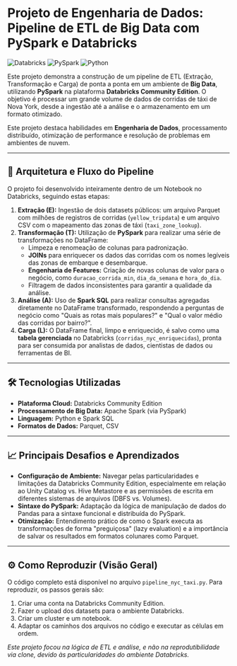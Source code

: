 # Projeto de Engenharia de Dados: Pipeline de ETL de Big Data com PySpark e Databricks

![Databricks](https://img.shields.io/badge/Databricks-Community-FF5722?logo=databricks)
![PySpark](https://img.shields.io/badge/Apache%20Spark-3.4-E25A1C?logo=apache-spark)
![Python](https://img.shields.io/badge/Python-3.10-blue?logo=python)

Este projeto demonstra a construção de um pipeline de ETL (Extração, Transformação e Carga) de ponta a ponta em um ambiente de **Big Data**, utilizando **PySpark** na plataforma **Databricks Community Edition**. O objetivo é processar um grande volume de dados de corridas de táxi de Nova York, desde a ingestão até a análise e o armazenamento em um formato otimizado.

Este projeto destaca habilidades em **Engenharia de Dados**, processamento distribuído, otimização de performance e resolução de problemas em ambientes de nuvem.

---

## 🚀 Arquitetura e Fluxo do Pipeline

O projeto foi desenvolvido inteiramente dentro de um Notebook no Databricks, seguindo estas etapas:

1.  **Extração (E):** Ingestão de dois datasets públicos: um arquivo Parquet com milhões de registros de corridas (`yellow_tripdata`) e um arquivo CSV com o mapeamento das zonas de táxi (`taxi_zone_lookup`).
2.  **Transformação (T):** Utilização de **PySpark** para realizar uma série de transformações no DataFrame:
    *   Limpeza e renomeação de colunas para padronização.
    *   **JOINs** para enriquecer os dados das corridas com os nomes legíveis das zonas de embarque e desembarque.
    *   **Engenharia de Features:** Criação de novas colunas de valor para o negócio, como `duracao_corrida_min`, `dia_da_semana` e `hora_do_dia`.
    *   Filtragem de dados inconsistentes para garantir a qualidade da análise.
3.  **Análise (A):** Uso de **Spark SQL** para realizar consultas agregadas diretamente no DataFrame transformado, respondendo a perguntas de negócio como "Quais as rotas mais populares?" e "Qual o valor médio das corridas por bairro?".
4.  **Carga (L):** O DataFrame final, limpo e enriquecido, é salvo como uma **tabela gerenciada** no Databricks (`corridas_nyc_enriquecidas`), pronta para ser consumida por analistas de dados, cientistas de dados ou ferramentas de BI.

---

## 🛠️ Tecnologias Utilizadas

*   **Plataforma Cloud:** Databricks Community Edition
*   **Processamento de Big Data:** Apache Spark (via PySpark)
*   **Linguagem:** Python e Spark SQL
*   **Formatos de Dados:** Parquet, CSV

---

## 📈 Principais Desafios e Aprendizados

*   **Configuração de Ambiente:** Navegar pelas particularidades e limitações da Databricks Community Edition, especialmente em relação ao Unity Catalog vs. Hive Metastore e as permissões de escrita em diferentes sistemas de arquivos (DBFS vs. Volumes).
*   **Sintaxe do PySpark:** Adaptação da lógica de manipulação de dados do Pandas para a sintaxe funcional e distribuída do PySpark.
*   **Otimização:** Entendimento prático de como o Spark executa as transformações de forma "preguiçosa" (lazy evaluation) e a importância de salvar os resultados em formatos colunares como Parquet.

---

## ⚙️ Como Reproduzir (Visão Geral)

O código completo está disponível no arquivo `pipeline_nyc_taxi.py`. Para reproduzir, os passos gerais são:
1.  Criar uma conta na Databricks Community Edition.
2.  Fazer o upload dos datasets para o ambiente Databricks.
3.  Criar um cluster e um notebook.
4.  Adaptar os caminhos dos arquivos no código e executar as células em ordem.

*Este projeto focou na lógica de ETL e análise, e não na reprodutibilidade via clone, devido às particularidades do ambiente Databricks.*

